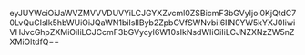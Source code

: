 eyJUYWciOiJaWVZMVVVDUVYiLCJGYXZvcml0ZSBicmF3bGVyIjoi0KjQtdC70LvQuCIsIk5hbWUiOiJQaWN1biIsIlByb2ZpbGVfSWNvbiI6IlN0YW5kYXJ0IiwiVHJvcGhpZXMiOiIiLCJCcmF3bGVycyI6W10sIkNsdWIiOiIiLCJNZXNzZW5nZXMiOltdfQ==